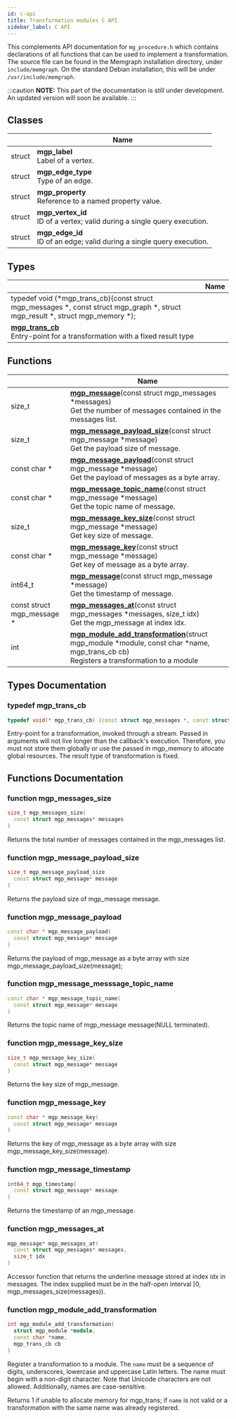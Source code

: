 ```yaml
---
id: c-api
title: Transformation modules C API
sidebar_label: C API
---
```


This complements API documentation for `mg_procedure.h` which contains declarations of all functions that can be used to implement a transformation. The source file can be found in the Memgraph installation directory, under `include/memgraph`. On the standard Debian installation, this will be under `/usr/include/memgraph`. 

:::caution
**NOTE:** This part of the documentation is still under development. An updated version will soon be available.
:::

## Classes

|                | Name           |
| -------------- | -------------- |
| struct | **mgp_label** <br/>Label of a vertex.  |
| struct | **mgp_edge_type** <br/>Type of an edge.  |
| struct | **mgp_property** <br/>Reference to a named property value.  |
| struct | **mgp_vertex_id** <br/>ID of a vertex; valid during a single query execution.  |
| struct | **mgp_edge_id** <br/>ID of an edge; valid during a single query execution.  |

## Types

|                | Name           |
| -------------- | -------------- |
| typedef void (*mgp_trans_cb)(const struct mgp_messages *, const struct mgp_graph *, struct mgp_result *, struct mgp_memory *); |
  **[mgp_trans_cb](#typedef-mgp_trans_cb)** <br/>Entry-point for a transformation with a fixed result type |

## Functions

|                | Name           |
| -------------- | -------------- |
| size_t | **[mgp_message](#function-mgp_messages_size)**(const struct mgp_messages \*messages) <br/>Get the number of messages contained in the messages list. |
| size_t | **[mgp_message_payload_size](#function-mgp_message_payload)**(const struct mgp_message \*message) <br/> Get the payload size of message. |
| const char * | **[mgp_message_payload](#function-mgp_message_payload)**(const struct mgp_message \*message) <br/> Get the payload of messages as a byte array.|
| const char * | **[mgp_message_topic_name](#function-mgp_message_topic_name)**(const struct mgp_message \*message) <br/> Get the topic name of message. |
| size_t | **[mgp_message_key_size](#function-mgp_message_key_size)**(const struct mgp_message \*message) <br/> Get key size of message. |
| const char * | **[mgp_message_key](#function-mgp_message_key)**(const struct mgp_message \*message) <br/> Get key of message as a byte array. |
| int64_t | **[mgp_message](#function-mgp_message_timestamp)**(const struct mgp_message \*message) <br/> Get the timestamp of message. |
| const struct mgp_message * | **[mgp_messages_at](#function-mgp_messages_at)**(const struct mgp_messages \*messages, size_t idx) <br/> Get the mgp_message at index idx. |
| int | **[mgp_module_add_transformation](#function-mgp_module_add_transformation)**(struct mgp_module \*module, const char \*name, mgp_trans_cb cb) <br/> Registers a transformation to a module |

## Types Documentation

### typedef mgp_trans_cb

```cpp
typedef void(* mgp_trans_cb) (const struct mgp_messages *, const struct mgp_graph *, struct mgp_result *, struct mgp_memory *);
```

Entry-point for a transformation, invoked through a stream. 
Passed in arguments will not live longer than the callback's execution. Therefore, you must not store them globally or use the passed in mgp_memory to allocate global resources. The result type of transformation is fixed.

## Functions Documentation

### function mgp_messages_size

```cpp
size_t mgp_messages_size(
  const struct mgp_messages* messages
)
```

Returns the total number of messages contained in the mgp_messages list.
### function mgp_message_payload_size

```cpp
size_t mgp_message_payload_size
  const struct mgp_message* message
)
```
Returns the payload size of mgp_message message.

### function mgp_message_payload

```cpp
const char * mgp_message_payload(
  const struct mgp_message* message
)
```
Returns the payload of mgp_message as a byte array with size mgp_message_payload_size(message);

### function mgp_message_messsage_topic_name

```cpp
const char * mgp_message_topic_name(
  const struct mgp_message* message
)
```
Returns the topic name of mgp_message message(NULL terminated).

### function mgp_message_key_size

```cpp
size_t mgp_message_key_size(
  const struct mgp_message* message
)
```
Returns the key size of mgp_message.

### function mgp_message_key

```cpp
const char * mgp_message_key(
  const struct mgp_message* message
)
```
Returns the key of mgp_message as a byte array with size mgp_message_key_size(message).

### function mgp_message_timestamp

```cpp
int64_t mgp_timestamp(
  const struct mgp_message* message
)
```
Returns the timestamp of an mgp_message.

### function mgp_messages_at

```cpp
mgp_message* mgp_messages_at(
  const struct mgp_messages* messages,
  size_t idx
)
```
Accessor function that returns the underline message stored at index idx in messages.
The index supplied must be in the half-open interval [0, mgp_messages_size(messages)).

### function mgp_module_add_transformation

```cpp
int mgp_module_add_transformation(
  struct mgp_module *module, 
  const char *name,
  mgp_trans_cb cb
)
```
Register a transformation to a module. The `name` must be a sequence of digits, underscores, 
lowercase and uppercase Latin letters. The name must begin with a non-digit character. 
Note that Unicode characters are not allowed. Additionally, names are case-sensitive.

Returns 1 if unable to allocate memory for mgp_trans; if `name` is not valid or a transformation with the same name was already registered. 
